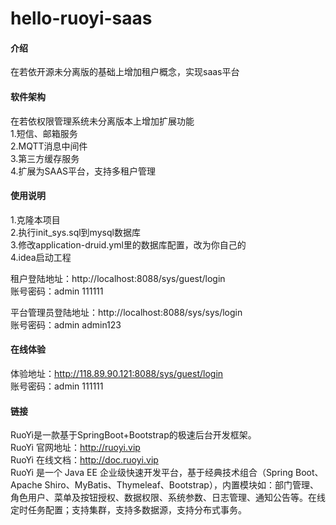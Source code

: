 # hello-ruoyi-saas

#### 介绍
在若依开源未分离版的基础上增加租户概念，实现saas平台


#### 软件架构
在若依权限管理系统未分离版本上增加扩展功能   
1.短信、邮箱服务  
2.MQTT消息中间件  
3.第三方缓存服务  
4.扩展为SAAS平台，支持多租户管理

#### 使用说明
1.克隆本项目  
2.执行init_sys.sql到mysql数据库  
3.修改application-druid.yml里的数据库配置，改为你自己的  
4.idea启动工程  
  
租户登陆地址：http://localhost:8088/sys/guest/login    
账号密码：admin 111111  

平台管理员登陆地址：http://localhost:8088/sys/sys/login  
账号密码：admin admin123  

#### 在线体验
体验地址：http://118.89.90.121:8088/sys/guest/login  
账号密码：admin 111111


#### 链接
RuoYi是一款基于SpringBoot+Bootstrap的极速后台开发框架。  
RuoYi 官网地址：http://ruoyi.vip  
RuoYi 在线文档：http://doc.ruoyi.vip  
RuoYi 是一个 Java EE 企业级快速开发平台，基于经典技术组合（Spring Boot、Apache Shiro、MyBatis、Thymeleaf、Bootstrap），内置模块如：部门管理、角色用户、菜单及按钮授权、数据权限、系统参数、日志管理、通知公告等。在线定时任务配置；支持集群，支持多数据源，支持分布式事务。
